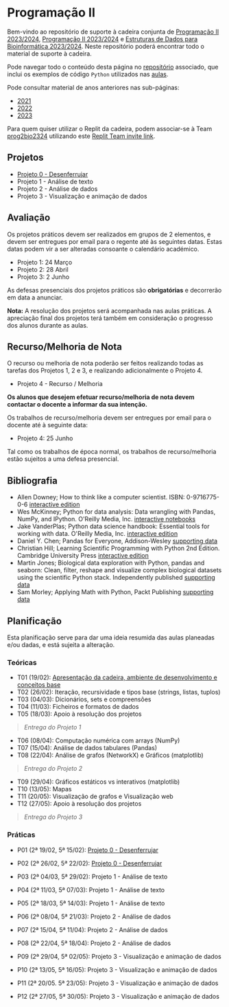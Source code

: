 # Programação II

Bem-vindo ao repositório de suporte à cadeira conjunta de [Programação II 2023/2024](https://sigarra.up.pt/fcup/pt/ucurr_geral.ficha_uc_view?pv_ocorrencia_id=529466), [Programação II 2023/2024](https://sigarra.up.pt/fcup/pt/ucurr_geral.ficha_uc_view?pv_ocorrencia_id=530106) e [Estruturas de Dados para Bioinformática 2023/2024](https://sigarra.up.pt/fcup/pt/ucurr_geral.ficha_uc_view?pv_ocorrencia_id=528094).
Neste repositório poderá encontrar todo o material de suporte à cadeira.

Pode navegar todo o conteúdo desta página no [repositório](https://github.com/hpacheco/progii) associado, que inclui os exemplos de código `Python` utilizados nas [aulas](https://github.com/hpacheco/progii/tree/master/scripts/aulas).

Pode consultar material de anos anteriores nas sub-páginas:

* [2021](2021/)
* [2022](2022/)
* [2023](2023/)

Para quem quiser utilizar o Replit da cadeira, podem associar-se à Team [prog2bio2324](https://replit.com/team/prog2bio2334) utilizando este [Replit Team invite link](https://replit.com/teams/join/gnzbpwendjczpojyqhubvjdsaybopilr-prog2bio2324).

## Projetos

* [Projeto 0 - Desenferrujar](projetos/Projeto0.md)
* Projeto 1 - Análise de texto
* Projeto 2 - Análise de dados
* Projeto 3 - Visualização e animação de dados

## Avaliação

Os projetos práticos devem ser realizados em grupos de 2 elementos, e devem ser entregues por email para o regente até às seguintes datas.
Estas datas podem vir a ser alteradas consoante o calendário académico.

* Projeto 1: 24 Março
* Projeto 2: 28 Abril
* Projeto 3: 2 Junho

As defesas presenciais dos projetos práticos são **obrigatórias** e decorrerão em data a anunciar.

**Nota:** A resolução dos projetos será acompanhada nas aulas práticas. A apreciação final dos projetos terá também em consideração o progresso dos alunos durante as aulas.

## Recurso/Melhoria de Nota

O recurso ou melhoria de nota poderão ser feitos realizando todas as tarefas dos Projetos 1, 2 e 3, e realizando adicionalmente o Projeto 4.

* Projeto 4 - Recurso / Melhoria

**Os alunos que desejem efetuar recurso/melhoria de nota devem contactar o docente a informar da sua intenção.**

Os trabalhos de recurso/melhoria devem ser entregues por email para o docente até à seguinte data:

* Projeto 4: 25 Junho

Tal como os trabalhos de época normal, os trabalhos de recurso/melhoria estão sujeitos a uma defesa presencial.

## Bibliografia

- Allen Downey; How to think like a computer scientist. ISBN: 0-9716775-0-6 [interactive edition](https://runestone.academy/runestone/books/published/thinkcspy/index.html) 
- Wes McKinney; Python for data analysis: Data wrangling with Pandas, NumPy, and IPython. O'Reilly Media, Inc. [interactive notebooks](https://github.com/wesm/pydata-book)
- Jake VanderPlas; Python data science handbook: Essential tools for working with data. O'Reilly Media, Inc. [interactive edition](https://jakevdp.github.io/PythonDataScienceHandbook/)
- Daniel Y. Chen; Pandas for Everyone, Addison-Wesley [supporting data](https://github.com/chendaniely/pandas_for_everyone)
- Christian Hill; Learning Scientific Programming with Python 2nd Edition. Cambridge University Press [interactive edition](https://scipython.com/book2/)
- Martin Jones; Biological data exploration with Python, pandas and seaborn: Clean, filter, reshape and visualize complex biological datasets using the scientific Python stack. Independently published [supporting data](https://pythonforbiologists.com/)
- Sam Morley; Applying Math with Python, Packt Publishing [supporting data](https://github.com/PacktPublishing/Applying-Math-with-Python)

## Planificação

Esta planificação serve para dar uma ideia resumida das aulas planeadas e/ou dadas, e está sujeita a alteração.

### Teóricas

* T01 (19/02): [Apresentação da cadeira, ambiente de desenvolvimento e conceitos base](slides/t01.pdf)
* T02 (26/02): Iteração, recursividade e tipos base (strings, listas, tuplos)
* T03 (04/03): Dicionários, sets e compreensões
* T04 (11/03): Ficheiros e formatos de dados
* T05 (18/03): Apoio à resolução dos projetos

> *Entrega do Projeto 1*

* T06 (08/04): Computação numérica com arrays (NumPy)
* T07 (15/04): Análise de dados tabulares (Pandas)
* T08 (22/04): Análise de grafos (NetworkX) e Gráficos (matplotlib)

> *Entrega do Projeto 2*

* T09 (29/04): Gráficos estáticos vs interativos (matplotlib)
* T10 (13/05): Mapas
* T11 (20/05): Visualização de grafos e Visualização web
* T12 (27/05): Apoio à resolução dos projetos

> *Entrega do Projeto 3*

### Práticas

* P01 (2ª 19/02, 5ª 15/02): [Projeto 0 - Desenferrujar](projetos/Projeto0.md)
* P02 (2ª 26/02, 5ª 22/02): [Projeto 0 - Desenferrujar](projetos/Projeto0.md)
* P03 (2ª 04/03, 5ª 29/02): Projeto 1 - Análise de texto
* P04 (2ª 11/03, 5ª 07/03): Projeto 1 - Análise de texto
* P05 (2ª 18/03, 5ª 14/03): Projeto 1 - Análise de texto

* P06 (2ª 08/04, 5ª 21/03): Projeto 2 - Análise de dados
* P07 (2ª 15/04, 5ª 11/04): Projeto 2 - Análise de dados
* P08 (2ª 22/04, 5ª 18/04): Projeto 2 - Análise de dados

* P09 (2ª 29/04, 5ª 02/05): Projeto 3 - Visualização e animação de dados
* P10 (2ª 13/05, 5ª 16/05): Projeto 3 - Visualização e animação de dados
* P11 (2ª 20/05. 5ª 23/05): Projeto 3 - Visualização e animação de dados
* P12 (2ª 27/05, 5ª 30/05): Projeto 3 - Visualização e animação de dados


